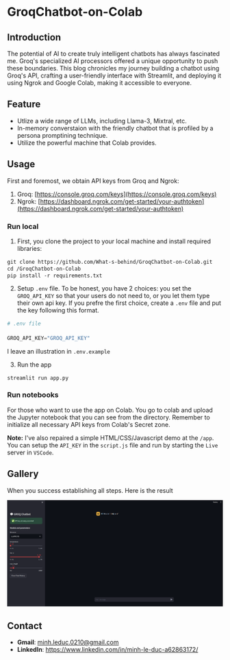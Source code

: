 # GroqChatbot-on-Colab


## Introduction
The potential of AI to create truly intelligent chatbots has always fascinated me. Groq's specialized AI processors offered a unique opportunity to push these boundaries. This blog chronicles my journey building a chatbot using Groq's API, crafting a user-friendly interface with Streamlit, and deploying it using Ngrok and Google Colab, making it accessible to everyone.

## Feature

+ Utlize a wide range of LLMs, including Llama-3, Mixtral, etc. 
+ In-memory converstaion with the friendly chatbot that is profiled by a persona promptining technique. 
+ Utilize the powerful machine that Colab provides.  

## Usage
First and foremost, we obtain API keys from Groq and Ngrok: 

1. Groq: [https://console.groq.com/keys](https://console.groq.com/keys)
2. Ngrok: [https://dashboard.ngrok.com/get-started/your-authtoken](https://dashboard.ngrok.com/get-started/your-authtoken)

### Run local

1. First, you clone the project to your local machine and install required libraries: 

```
git clone https://github.com/What-s-behind/GroqChatbot-on-Colab.git
cd /GroqChatbot-on-Colab
pip install -r requirements.txt
```

2. Setup `.env` file. To be honest, you have 2 choices: you set the `GROQ_API_KEY` so that your users do not need to, or you let them type their own api key. If you prefre the first choice, create a `.env` file and put the key following this format. 

```Python
# .env file

GROQ_API_KEY="GROQ_API_KEY"
```
I leave an illustration in `.env.example`

3. Run the app 

```
streamlit run app.py
```

### Run notebooks

For those who want to use the app on Colab. You go to colab and upload the Jupyter notebook that you can see from the directory. Remember to initialize all necessary API keys from Colab's Secret zone.

**Note:** I've also repaired a simple HTML/CSS/Javascript demo at the `/app`. You can setup the `API_KEY` in the `script.js` file and run by starting the `Live` server in `VSCode`. 

## Gallery

When you success establishing all steps. Here is the result

![result](./static/sc.png)

## Contact

+ **Gmail**: minh.leduc.0210@gmail.com
+ **LinkedIn**: https://www.linkedin.com/in/minh-le-duc-a62863172/